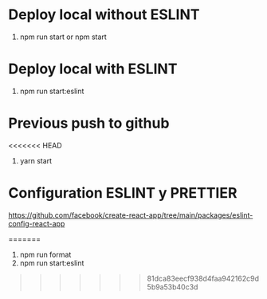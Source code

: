 # Deploy local without ESLINT

1. npm run start or npm start

# Deploy local with ESLINT

1. npm run start:eslint

# Previous push to github

<<<<<<< HEAD
1. yarn start

# Configuration ESLINT y PRETTIER

https://github.com/facebook/create-react-app/tree/main/packages/eslint-config-react-app

=======
1. npm run format
2. npm run start:eslint
>>>>>>> 81dca83eecf938d4faa942162c9d5b9a53b40c3d
